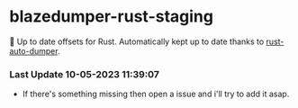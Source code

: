 # blazedumper-rust-staging

🚀 Up to date offsets for Rust. Automatically kept up to date thanks to [rust-auto-dumper](https://github.com/Akandesh/rust-auto-dumper).


### Last Update 10-05-2023 11:39:07
- If there's something missing then open a issue and i'll try to add it asap.